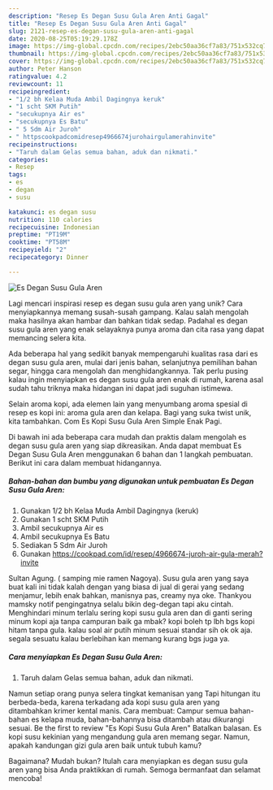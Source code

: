 ```yaml
---
description: "Resep Es Degan Susu Gula Aren Anti Gagal"
title: "Resep Es Degan Susu Gula Aren Anti Gagal"
slug: 2121-resep-es-degan-susu-gula-aren-anti-gagal
date: 2020-08-25T05:19:29.178Z
image: https://img-global.cpcdn.com/recipes/2ebc50aa36cf7a83/751x532cq70/es-degan-susu-gula-aren-foto-resep-utama.jpg
thumbnail: https://img-global.cpcdn.com/recipes/2ebc50aa36cf7a83/751x532cq70/es-degan-susu-gula-aren-foto-resep-utama.jpg
cover: https://img-global.cpcdn.com/recipes/2ebc50aa36cf7a83/751x532cq70/es-degan-susu-gula-aren-foto-resep-utama.jpg
author: Peter Hanson
ratingvalue: 4.2
reviewcount: 11
recipeingredient:
- "1/2 bh Kelaa Muda Ambil Dagingnya keruk"
- "1 scht SKM Putih"
- "secukupnya Air es"
- "secukupnya Es Batu"
- " 5 Sdm Air Juroh"
- " httpscookpadcomidresep4966674jurohairgulamerahinvite"
recipeinstructions:
- "Taruh dalam Gelas semua bahan, aduk dan nikmati."
categories:
- Resep
tags:
- es
- degan
- susu

katakunci: es degan susu 
nutrition: 110 calories
recipecuisine: Indonesian
preptime: "PT19M"
cooktime: "PT58M"
recipeyield: "2"
recipecategory: Dinner

---
```



![Es Degan Susu Gula Aren](https://img-global.cpcdn.com/recipes/2ebc50aa36cf7a83/751x532cq70/es-degan-susu-gula-aren-foto-resep-utama.jpg)

Lagi mencari inspirasi resep es degan susu gula aren yang unik? Cara menyiapkannya memang susah-susah gampang. Kalau salah mengolah maka hasilnya akan hambar dan bahkan tidak sedap. Padahal es degan susu gula aren yang enak selayaknya punya aroma dan cita rasa yang dapat memancing selera kita.

Ada beberapa hal yang sedikit banyak mempengaruhi kualitas rasa dari es degan susu gula aren, mulai dari jenis bahan, selanjutnya pemilihan bahan segar, hingga cara mengolah dan menghidangkannya. Tak perlu pusing kalau ingin menyiapkan es degan susu gula aren enak di rumah, karena asal sudah tahu triknya maka hidangan ini dapat jadi suguhan istimewa.

Selain aroma kopi, ada elemen lain yang menyumbang aroma spesial di resep es kopi ini: aroma gula aren dan kelapa. Bagi yang suka twist unik, kita tambahkan. Com Es Kopi Susu Gula Aren Simple Enak Pagi.


Di bawah ini ada beberapa cara mudah dan praktis dalam mengolah es degan susu gula aren yang siap dikreasikan. Anda dapat membuat Es Degan Susu Gula Aren menggunakan 6 bahan dan 1 langkah pembuatan. Berikut ini cara dalam membuat hidangannya.

<!--inarticleads1-->

##### Bahan-bahan dan bumbu yang digunakan untuk pembuatan Es Degan Susu Gula Aren:

1. Gunakan 1/2 bh Kelaa Muda Ambil Dagingnya (keruk)
1. Gunakan 1 scht SKM Putih
1. Ambil secukupnya Air es
1. Ambil secukupnya Es Batu
1. Sediakan  5 Sdm Air Juroh
1. Gunakan  https://cookpad.com/id/resep/4966674-juroh-air-gula-merah?invite


Sultan Agung. ( samping mie ramen Nagoya). Susu gula aren yang saya buat kali ini tidak kalah dengan yang biasa di jual di gerai yang sedang menjamur, lebih enak bahkan, manisnya pas, creamy nya oke. Thankyou mamsky notif pengingatnya selalu bikin deg-degan tapi aku cintah. Menghindari minum terlalu sering kopi susu gula aren dan di ganti sering minum kopi aja tanpa campuran baik ga mbak? kopi boleh tp lbh bgs kopi hitam tanpa gula. kalau soal air putih minum sesuai standar sih ok ok aja. segala sesuatu kalau berlebihan kan memang kurang bgs juga ya. 

<!--inarticleads2-->

##### Cara menyiapkan Es Degan Susu Gula Aren:

1. Taruh dalam Gelas semua bahan, aduk dan nikmati.


Namun setiap orang punya selera tingkat kemanisan yang Tapi hitungan itu berbeda-beda, karena terkadang ada kopi susu gula aren yang ditambahkan krimer kental manis. Cara membuat: Campur semua bahan-bahan es kelapa muda, bahan-bahannya bisa ditambah atau dikurangi sesuai. Be the first to review &#34;Es Kopi Susu Gula Aren&#34; Batalkan balasan. Es kopi susu kekinian yang mengandung gula aren memang segar. Namun, apakah kandungan gizi gula aren baik untuk tubuh kamu? 

Bagaimana? Mudah bukan? Itulah cara menyiapkan es degan susu gula aren yang bisa Anda praktikkan di rumah. Semoga bermanfaat dan selamat mencoba!
